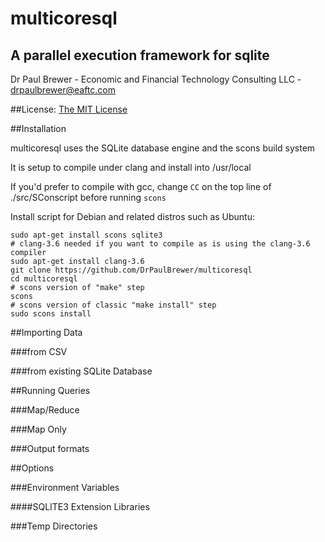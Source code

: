 # multicoresql
## A parallel execution framework for sqlite

Dr Paul Brewer - Economic and Financial Technology Consulting LLC - drpaulbrewer@eaftc.com

##License: [The MIT License](https://raw.githubusercontent.com/DrPaulBrewer/multicoresql/master/LICENSE.txt)

##Installation

multicoresql uses the SQLite database engine and the scons build system

It is setup to compile under clang and install into /usr/local

If you'd prefer to compile with gcc, change `CC` on the top line of  ./src/SConscript before running `scons`

Install script for Debian and related distros such as Ubuntu:

    sudo apt-get install scons sqlite3
    # clang-3.6 needed if you want to compile as is using the clang-3.6 compiler 
    sudo apt-get install clang-3.6   
    git clone https://github.com/DrPaulBrewer/multicoresql
    cd multicoresql
    # scons version of "make" step
    scons
    # scons version of classic "make install" step
    sudo scons install
    
##Importing Data

###from CSV

###from existing SQLite Database

##Running Queries

###Map/Reduce

###Map Only

###Output formats

##Options

###Environment Variables

####SQLITE3 Extension Libraries

###Temp Directories

